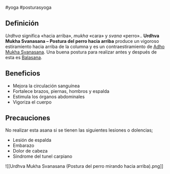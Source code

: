 #yoga #posturasyoga

## Definición

_Urdhva_ significa «hacia arriba», _mukha_ «cara» y _svana_ «perro».. **Urdhva Mukha Svanasana – Postura del perro hacia arriba** produce un vigoroso estiramiento hacia arriba de la columna y es un contraestiramiento de [Adho Mukha Svanasana](https://www.yogateca.com/postura/adho-mukha-svanasana-postura-del-perro-hacia-abajo/). Una buena postura para realizar antes y después de esta es [Balasana](https://www.yogateca.com/postura/balasana-postura-del-nino/).

## Beneficios

-   Mejora la circulación sanguínea
-   Fortalece brazos, piernas, hombros y espalda
-   Estimula los órganos abdominales
-   Vigoriza el cuerpo

## Precauciones

No realizar esta asana si se tienen las siguientes lesiones o dolencias;

-   Lesión de espalda
-   Embarazo
-   Dolor de cabeza
-   Síndrome del tunel carpiano
  
![[Urdhva Mukha Svanasana (Postura del perro mirando hacia arriba).png]]